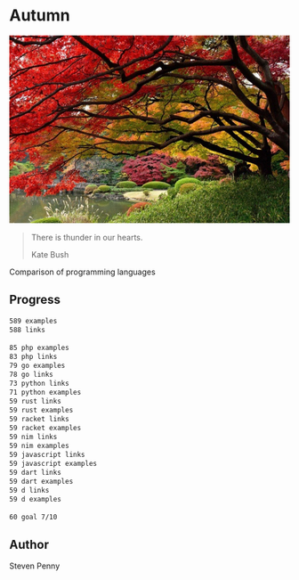 # Autumn

![hero](docs/image.jpg)

> There is thunder in our hearts.
>
> Kate Bush

Comparison of programming languages

## Progress

~~~
589 examples
588 links

85 php examples
83 php links
79 go examples
78 go links
73 python links
71 python examples
59 rust links
59 rust examples
59 racket links
59 racket examples
59 nim links
59 nim examples
59 javascript links
59 javascript examples
59 dart links
59 dart examples
59 d links
59 d examples

60 goal 7/10
~~~

## Author

Steven Penny
